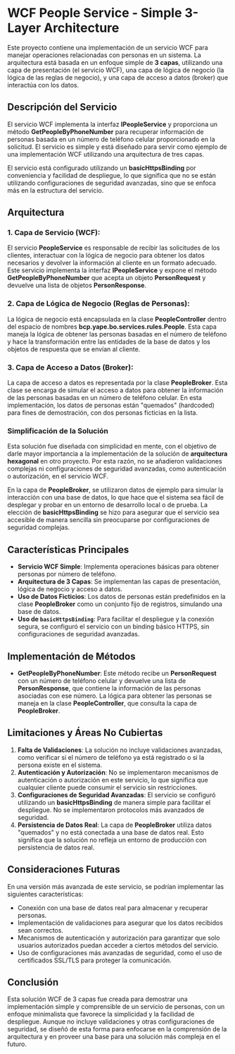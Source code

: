 # WCF People Service - Simple 3-Layer Architecture

Este proyecto contiene una implementación de un servicio WCF para manejar operaciones relacionadas con personas en un sistema. La arquitectura está basada en un enfoque simple de **3 capas**, utilizando una capa de presentación (el servicio WCF), una capa de lógica de negocio (la lógica de las reglas de negocio), y una capa de acceso a datos (broker) que interactúa con los datos.

## Descripción del Servicio

El servicio WCF implementa la interfaz **IPeopleService** y proporciona un método **GetPeopleByPhoneNumber** para recuperar información de personas basada en un número de teléfono celular proporcionado en la solicitud. El servicio es simple y está diseñado para servir como ejemplo de una implementación WCF utilizando una arquitectura de tres capas. 

El servicio está configurado utilizando un **basicHttpsBinding** por conveniencia y facilidad de despliegue, lo que significa que no se están utilizando configuraciones de seguridad avanzadas, sino que se enfoca más en la estructura del servicio.

## Arquitectura

### 1. Capa de Servicio (WCF):
El servicio **PeopleService** es responsable de recibir las solicitudes de los clientes, interactuar con la lógica de negocio para obtener los datos necesarios y devolver la información al cliente en un formato adecuado. Este servicio implementa la interfaz **IPeopleService** y expone el método **GetPeopleByPhoneNumber** que acepta un objeto **PersonRequest** y devuelve una lista de objetos **PersonResponse**.

### 2. Capa de Lógica de Negocio (Reglas de Personas):
La lógica de negocio está encapsulada en la clase **PeopleController** dentro del espacio de nombres **bcp.yape.bo.services.rules.People**. Esta capa maneja la lógica de obtener las personas basadas en el número de teléfono y hace la transformación entre las entidades de la base de datos y los objetos de respuesta que se envían al cliente.

### 3. Capa de Acceso a Datos (Broker):
La capa de acceso a datos es representada por la clase **PeopleBroker**. Esta clase se encarga de simular el acceso a datos para obtener la información de las personas basadas en un número de teléfono celular. En esta implementación, los datos de personas están "quemados" (hardcoded) para fines de demostración, con dos personas ficticias en la lista.

### Simplificación de la Solución
Esta solución fue diseñada con simplicidad en mente, con el objetivo de darle mayor importancia a la implementación de la solución de **arquitectura hexagonal** en otro proyecto. Por esta razón, no se añadieron validaciones complejas ni configuraciones de seguridad avanzadas, como autenticación o autorización, en el servicio WCF.

En la capa de **PeopleBroker**, se utilizaron datos de ejemplo para simular la interacción con una base de datos, lo que hace que el sistema sea fácil de desplegar y probar en un entorno de desarrollo local o de prueba. La elección de **basicHttpsBinding** se hizo para asegurar que el servicio sea accesible de manera sencilla sin preocuparse por configuraciones de seguridad complejas.

## Características Principales

- **Servicio WCF Simple**: Implementa operaciones básicas para obtener personas por número de teléfono.
- **Arquitectura de 3 Capas**: Se implementan las capas de presentación, lógica de negocio y acceso a datos.
- **Uso de Datos Ficticios**: Los datos de personas están predefinidos en la clase **PeopleBroker** como un conjunto fijo de registros, simulando una base de datos.
- **Uso de `basicHttpsBinding`**: Para facilitar el despliegue y la conexión segura, se configuró el servicio con un binding básico HTTPS, sin configuraciones de seguridad avanzadas.

## Implementación de Métodos

- **GetPeopleByPhoneNumber**: Este método recibe un **PersonRequest** con un número de teléfono celular y devuelve una lista de **PersonResponse**, que contiene la información de las personas asociadas con ese número. La lógica para obtener las personas se maneja en la clase **PeopleController**, que consulta la capa de **PeopleBroker**.

## Limitaciones y Áreas No Cubiertas

1. **Falta de Validaciones**: La solución no incluye validaciones avanzadas, como verificar si el número de teléfono ya está registrado o si la persona existe en el sistema.
2. **Autenticación y Autorización**: No se implementaron mecanismos de autenticación o autorización en este servicio, lo que significa que cualquier cliente puede consumir el servicio sin restricciones.
3. **Configuraciones de Seguridad Avanzadas**: El servicio se configuró utilizando un **basicHttpsBinding** de manera simple para facilitar el despliegue. No se implementaron protocolos más avanzados de seguridad.
4. **Persistencia de Datos Real**: La capa de **PeopleBroker** utiliza datos "quemados" y no está conectada a una base de datos real. Esto significa que la solución no refleja un entorno de producción con persistencia de datos real.

## Consideraciones Futuras

En una versión más avanzada de este servicio, se podrían implementar las siguientes características:
- Conexión con una base de datos real para almacenar y recuperar personas.
- Implementación de validaciones para asegurar que los datos recibidos sean correctos.
- Mecanismos de autenticación y autorización para garantizar que solo usuarios autorizados puedan acceder a ciertos métodos del servicio.
- Uso de configuraciones más avanzadas de seguridad, como el uso de certificados SSL/TLS para proteger la comunicación.

## Conclusión

Esta solución WCF de 3 capas fue creada para demostrar una implementación simple y comprensible de un servicio de personas, con un enfoque minimalista que favorece la simplicidad y la facilidad de despliegue. Aunque no incluye validaciones y otras configuraciones de seguridad, se diseñó de esta forma para enfocarse en la comprensión de la arquitectura y en proveer una base para una solución más compleja en el futuro.
